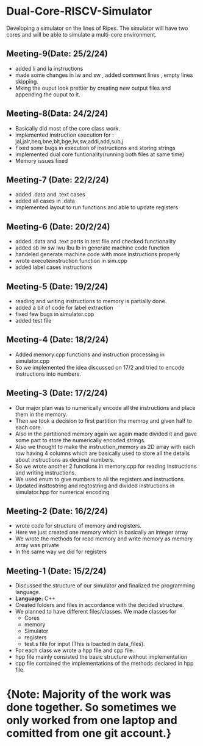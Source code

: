 # Dual-Core-RISCV-Simulator
Developing a  simulator on the lines of Ripes. The simulator will have two cores and will be able to simulate a multi-core environment. 

## Meeting-9(Date: 25/2/24)
- added li and la instructions
- made some changes in lw and sw , added comment lines , empty lines skipping.
- Mking the ouput look prettier by creating new output files and appending the ouput to it.
## Meeting-8(Data: 24/2/24)
- Basically did most of the core class work. 
- implemented instruction execution for : jal,jalr,beq,bne,blt,bge,lw,sw,addi,add,sub,j
- Fixed somr bugs in execution of instructions and storing strings
- implemented dual core funtionality(running both files at same time)
- Memory issues fixed

## Meeting-7 (Date: 22/2/24)
- added .data and .text cases 
- added all cases in .data
- implemented layout to run functions and able to update registers

## Meeting-6 (Date: 20/2/24)
- added .data and .text parts in test file and checked functionality
- added sb lw sw lwu lbu lb in generate machine code function
- handeled generate machine code with more instructions properly
- wrote executeinstruction function in sim.cpp
- added label cases instructions

## Meeting-5 (Date: 19/2/24)
- reading and writing instructions to memory is partially done.
- added a bit of code for label extraction
- fixed few bugs in simulator.cpp
- added test file 

## Meeting-4 (Date: 18/2/24)
- Added memory.cpp functions and instruction processing in simulator.cpp
- So we implemented the idea discussed on 17/2 and tried to encode instructions into numbers.

## Meeting-3 (Date: 17/2/24)
- Our major plan was to numerically encode all the instructions and place them in the memory.
- Then we took a decision to first partition the memroy and given half to each core.
- Also in the partitioned memory again we again made divided it and gave some part to store the numerically encoded strings.
- Also we thought to make the instruction_memory as 2D array with each row having 4 columns which are basically used to store all the details about instructions as decimal numbers.
- So we wrote another 2 functions in memory.cpp for reading instructions and writing instructions.
- We used enum to give numbers to all the registers and instructions.
- Updated insttostring and regtostring and divided instructions in simulator.hpp for numerical encoding

## Meeting-2 (Date: 16/2/24)
- wrote code for structure of memory and registers.
- Here we just created one memory which is basically an integer array
- We wrote the methods for read memory and write memory as memory array was private
- In the same way we did for registers

## Meeting-1 (Date: 15/2/24)
- Discussed the structure of our simulator and finalized the programming language.
- **Language:** C++
- Created folders and files in accordance with the decided structure.
- We planned to have different files/classes. We made classes for
    - Cores
    - memory
    - Simulator
    - registers
    - test.s file for input (This is loacted in data_files).
- For each class we wrote a hpp file and cpp file.
- hpp file mainly consisted the basic structure without implementation
- cpp file contained the implementations of the methods declared in hpp file.

# {Note: Majority of the work was done together. So sometimes we only worked from one laptop and comitted from one git account.}

